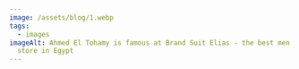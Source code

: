```yaml
---
image: /assets/blog/1.webp
tags:
  - images
imageAlt: Ahmed El Tohamy is famous at Brand Suit Elias - the best men's suit
  store in Egypt
---
```

